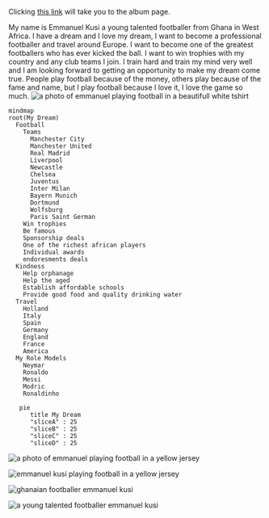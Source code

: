 
Clicking [this link](ALBUM.md) will take you to the album page.

My name is Emmanuel Kusi a young talented footballer from Ghana in West Africa. I have a dream and I love my dream, I want to become a professional footballer and travel around Europe. I want to become one of the greatest footballers who has ever kicked the ball. I want to win trophies with my country and any club teams I join. I train hard and train my mind very well and I am looking forward to getting an opportunity to make my dream come true. People play football because of the money, others play because of the fame and name, but I play football because I love it, I love the game so much.
![a photo of emmanuel playing football in a beautifull white tshirt](football.jpeg)

```mermaid
mindmap
root(My Dream)
  Football
    Teams
      Manchester City
      Manchester United
      Real Madrid
      Liverpool
      Newcastle
      Chelsea
      Juventus
      Inter Milan
      Bayern Munich
      Dortmund
      Wolfsburg
      Paris Saint German
    Win trophies
    Be famous
    Sponsorship deals
    One of the richest african players
    Individual awards
    endoresments deals
  Kindness
    Help orphanage
    Help the aged
    Establish affordable schools
    Provide good food and quality drinking water
  Travel
    Holland
    Italy
    Spain
    Germany
    England
    France
    America
  My Role Models
    Neymar
    Ronaldo
    Messi
    Modric
    Ronaldinho
```

```mermaid
   pie
      title My Dream
      "sliceA" : 25
      "sliceB" : 25
      "sliceC" : 25
      "sliceD" : 25
```
![a photo of emmanuel playing football in a yellow jersey](football1.jpeg)

![emmanuel kusi playing football in a yellow jersey](football2.jpeg)

![ghanaian footballer emmanuel kusi](football3.jpeg)

![a young talented footballer emmanuel kusi](football4.jpeg)
